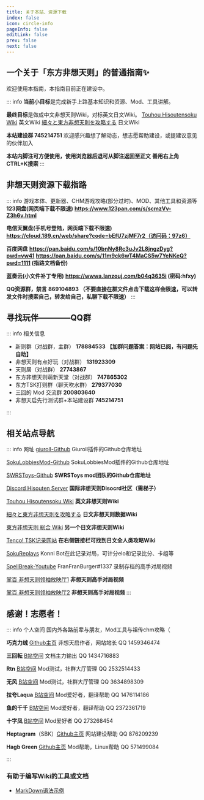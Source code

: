 ```yaml
---
title: 关于本站、资源下载
index: false
icon: circle-info
pageInfo: false
editLink: false
prev: false
next: false
---
```


## **一个关于「东方非想天则」的普通指南✨**

欢迎使用本指南，本指南目前正在建设中。

::: info
**当前小目标**是完成新手上路基本知识和资源、Mod、工具讲解。

**最终目标**是做成中文非想天则Wiki，对标英文日文Wiki。
[Touhou Hisoutensoku Wiki](https://hisouten.koumakan.jp/wiki/Touhou_Hisoutensoku_Wiki) 英文Wiki
[細々と東方非想天則を攻略する](https://w.atwiki.jp/bulletaction/) 日文Wiki

**本站建设群 745214751** 欢迎感兴趣想了解动态，想志愿帮助建设，或提建议意见的伙伴加入

**本站内脚注可方便使用，使用浏览器后退可从脚注返回至正文**
**善用右上角CTRL+K搜索**
:::


## **非想天则资源下载指路**


::: info 游戏本体、更新器、CHM游戏攻略(部分过时)、MOD、其他工具和资源等
**123网盘(网页端下载不限速)**
**https://www.123pan.com/s/scmzVv-Z3h6v.html**

**电信天翼盘(手机号登陆，网页端下载不限速)**
**https://cloud.189.cn/web/share?code=bEfU7zjMF7r2（访问码：97z6）**

**百度网盘**
**https://pan.baidu.com/s/10bnNy8Rc3uJv2L8jngzDyg?pwd=vw41**
**https://pan.baidu.com/s/11m9ck6wT4MaCS5w7YeNKeQ?pwd=1111 (指路文档备份)**

**蓝奏云(小文件补丁专用)**
**https://wwwa.lanzouj.com/b04q3635i (密码:hfxy)**

**QQ资源群，禁言**
**869104893  （不要直接在群文件点击下载这样会限速，可以转发文件时搜索自己，转发给自己，私聊下载不限速）**
:::


## **寻找玩伴————QQ群** 

::: info 相关信息

- 新则群（对战群，主群）  **178884533**  **【加群问题答案：网站已阅，有问题先自助】**
- 非想天则有点好玩（对战群）  **131923309**
- 天则居（对战群）  **27743867**
- 东方非想天则萌新天堂（对战群）  **747865302**
- 东方TSK打则群（聊天吹水群）   **279377030**
- 三回的 Mod 交流群  **200803640**
- 非想天启先行测试群+本站建设群  **745214751**

:::




## **相关站点导航**

::: info 网址
[giuroll-Github](https://github.com/Giufinn/giuroll) Giuroll插件的Github仓库地址

[SokuLobbiesMod-Github](https://github.com/Gegel85/SokuLobbies) SokuLobbiesMod插件的Github仓库地址

[SWRSToys-Github](https://github.com/SokuDev/SokuMods) **SWRSToys mod团队的Github仓库地址**

[Discord Hisouten Server](https://discord.gg/hisouten) **国际非想天则Disocrd社区（需梯子）**

[Touhou Hisoutensoku Wiki](https://hisouten.koumakan.jp/wiki/Touhou_Hisoutensoku_Wiki) **英文非想天则Wiki**

[細々と東方非想天則を攻略する](https://w.atwiki.jp/bulletaction/) **日文非想天则数据Wiki**

[東方非想天則 総合 Wiki](http://th123.glasscore.net/) **另一个日文非想天则Wiki**

[Tenco! TSK记录网站](https://tenco.info/game/2/pov/2/) **在右侧链接栏可找到日文全人类攻略Wiki**

[SokuReplays](https://sokureplays.delthas.fr) Konni Bot在此记录对局，可计分elo和记录比分、卡组等

[SpellBreak-Youtube](https://www.youtube.com/c/SpellBreakSoku/videos) FranFranBurger#1337 录制存档的高手对局视频

[掌百 非想天则领袖放映厅1](https://space.bilibili.com/691870131/video) **非想天则高手对局视频**

[掌百 非想天则领袖放映厅2](https://space.bilibili.com/485915/video) **非想天则高手对局视频**
:::

## **感谢！志愿者！** 

::: info 个人空间
国内外各路前辈与朋友，Mod工具与祖传chm攻略（

**巧克力绒** [Github主页](https://github.com/ChocoFleece) 非想天启作者，网站站长 QQ 1459346474

**三回転** [B站空间](https://space.bilibili.com/357511007) 文档主力输出 QQ 1434716883

**Rtn** [B站空间](https://space.bilibili.com/21536) Mod测试，社群大厅管理 QQ 2532514433

**无风** [B站空间](https://space.bilibili.com/10389682) Mod测试，社群大厅管理 QQ 3634898309

**拉夸Laqua** [B站空间](https://space.bilibili.com/2263854) Mod爱好者，翻译帮助 QQ 1476114186

**鱼的千千** [B站空间](https://space.bilibili.com/179036988) Mod爱好者，翻译帮助 QQ 2372361719

**十字凤** [B站空间](https://space.bilibili.com/12109907) Mod爱好者 QQ 273268454

**Heptagram**（SBK）[Github主页](https://github.com/UTSUHO) 网站建设帮助 QQ 876209239

**Hagb Green** [Github主页](https://github.com/Hagb) Mod帮助，Linux帮助 QQ 571499084

:::


### 有助于编写Wiki的工具或文档
- [MarkDown语法示例](https://theme-hope.vuejs.press/zh/cookbook/markdown/demo.html#%E5%88%86%E5%89%B2%E7%BA%BF)

